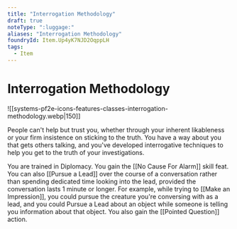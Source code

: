 ```yaml
---
title: "Interrogation Methodology"
draft: true
noteType: ":luggage:"
aliases: "Interrogation Methodology"
foundryId: Item.Up4yK7NJD2OqppLH
tags:
  - Item
---
```


# Interrogation Methodology
![[systems-pf2e-icons-features-classes-interrogation-methodology.webp|150]]

People can't help but trust you, whether through your inherent likableness or your firm insistence on sticking to the truth. You have a way about you that gets others talking, and you've developed interrogative techniques to help you get to the truth of your investigations.

You are trained in Diplomacy. You gain the [[No Cause For Alarm]] skill feat. You can also [[Pursue a Lead]] over the course of a conversation rather than spending dedicated time looking into the lead, provided the conversation lasts 1 minute or longer. For example, while trying to [[Make an Impression]], you could pursue the creature you're conversing with as a lead, and you could Pursue a Lead about an object while someone is telling you information about that object. You also gain the [[Pointed Question]] action.
